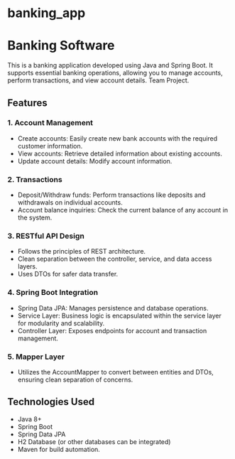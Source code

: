 # banking_app


# Banking Software

This is a banking application developed using Java and Spring Boot. It supports essential banking operations, allowing you to manage accounts, perform transactions, and view account details. Team Project.

## Features

### 1. Account Management
- Create accounts: Easily create new bank accounts with the required customer information.
- View accounts: Retrieve detailed information about existing accounts.
- Update account details: Modify account information.

### 2. Transactions
- Deposit/Withdraw funds: Perform transactions like deposits and withdrawals on individual accounts.
- Account balance inquiries: Check the current balance of any account in the system.

### 3. RESTful API Design
- Follows the principles of REST architecture.
- Clean separation between the controller, service, and data access layers.
- Uses DTOs for safer data transfer.

### 4. Spring Boot Integration
- Spring Data JPA: Manages persistence and database operations.
- Service Layer: Business logic is encapsulated within the service layer for modularity and scalability.
- Controller Layer: Exposes endpoints for account and transaction management.

### 5. Mapper Layer
- Utilizes the AccountMapper to convert between entities and DTOs, ensuring clean separation of concerns.

## Technologies Used
- Java 8+
- Spring Boot
- Spring Data JPA
- H2 Database (or other databases can be integrated)
- Maven for build automation.
